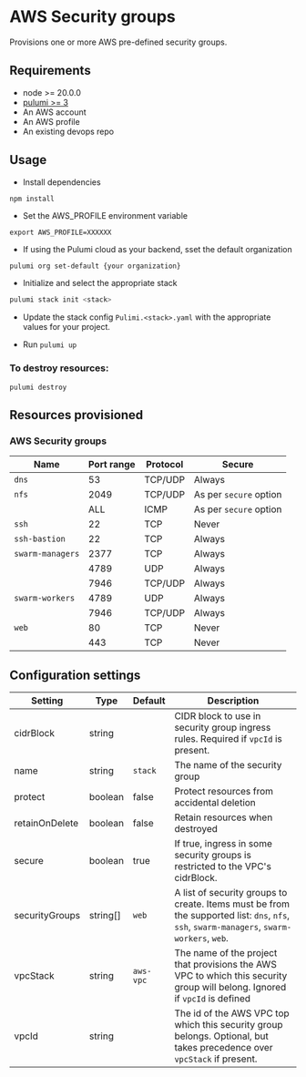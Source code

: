 # AWS Security groups

Provisions one or more AWS pre-defined security groups.

## Requirements

* node >= 20.0.0
* [pulumi >= 3](https://www.pulumi.com/docs/install/)
* An AWS account
* An AWS profile
* An existing devops repo

## Usage

* Install dependencies 

```
npm install
```

* Set the AWS_PROFILE environment variable

```
export AWS_PROFILE=XXXXXX
```

* If using the Pulumi cloud as your backend, sset the default organization 

```bash
pulumi org set-default {your organization}
```

* Initialize and select the appropriate stack

```bash
pulumi stack init <stack>
```

* Update the stack config `Pulimi.<stack>.yaml` with the appropriate values for your project.

* Run `pulumi up`

### To destroy resources:

```
pulumi destroy
```

## Resources provisioned

### AWS Security groups

| Name             | Port range | Protocol | Secure | 
|------------------|------------|----------|--------|
| `dns`            | 53         | TCP/UDP  | Always |
| `nfs`            | 2049       | TCP/UDP  | As per `secure` option |
|                  | ALL        | ICMP     | As per `secure` option |
| `ssh`            | 22         | TCP      | Never  |
| `ssh-bastion`    | 22         | TCP      | Always |
| `swarm-managers` | 2377       | TCP      | Always |
|                  | 4789       | UDP      | Always |
|                  | 7946       | TCP/UDP  | Always |
| `swarm-workers ` | 4789       | UDP      | Always |
|                  | 7946       | TCP/UDP  | Always |
| `web`            | 80         | TCP      | Never  |  
|                  | 443        | TCP      | Never  | 

## Configuration settings

| Setting | Type    | Default | Description |
|---------|---------|---------|-------------|
| cidrBlock | string | | CIDR block to use in security group ingress rules. Required if `vpcId` is present. | 
| name    | string  | `stack` | The name of the security group |
| protect | boolean | false   | Protect resources from accidental deletion |
| retainOnDelete | boolean | false | Retain resources when destroyed |
| secure  | boolean | true | If true, ingress in some security groups is restricted to the VPC's cidrBlock. |
| securityGroups | string[] | `web` | A list of security groups to create. Items must be from the supported list: `dns`, `nfs`, `ssh`, `swarm-managers`, `swarm-workers`, `web`. |
| vpcStack | string | `aws-vpc` | The name of the project that provisions the AWS VPC to which this security group will belong. Ignored if `vpcId` is defined |
| vpcId   | string |          | The id of the AWS VPC top which this security group belongs. Optional, but takes precedence over `vpcStack` if present. | 
